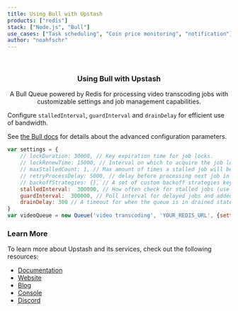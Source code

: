 ```yaml
---
title: Using Bull with Upstash
products: ["redis"]
stack: ["Node.js", "Bull"]
use_cases: ["Task scheduling", "Coin price monitoring", "notification"]
author: "noahfschr"
---
```


<br />
<div align="center">


  <h3 align="center">Using Bull with Upstash</h3>

  <p align="center">   
    A Bull Queue powered by Redis for processing video transcoding jobs with customizable settings and job management capabilities.
  </p>
</div>
                                                                                
Configure `stalledInterval`, `guardInterval` and `drainDelay` for efficient use of bandwidth. 

See [the Bull docs](https://github.com/OptimalBits/bull/blob/master/REFERENCE.md#queue) for details about the advanced configuration parameters.

```javascript
var settings = {
    // lockDuration: 30000, // Key expiration time for job locks.
    // lockRenewTime: 15000, // Interval on which to acquire the job lock
    // maxStalledCount: 1, // Max amount of times a stalled job will be re-processed.
    // retryProcessDelay: 5000, // delay before processing next job in case of internal error.
    // backoffStrategies: {}, // A set of custom backoff strategies keyed by name.
    stalledInterval:  300000, // How often check for stalled jobs (use 0 for never checking).
    guardInterval:  300000, // Poll interval for delayed jobs and added jobs.
    drainDelay: 300 // A timeout for when the queue is in drained state (empty waiting for jobs).
}
var videoQueue = new Queue('video transcoding', 'YOUR_REDIS_URL', {settings: settings});


```

### Learn More

To learn more about Upstash and its services, check out the following resources:

- [Documentation](https://docs.upstash.com)
- [Website](https://upstash.com)
- [Blog](https://upstash.com/blog)
- [Console](https://console.upstash.com)
- [Discord](https://upstash.com/discord)